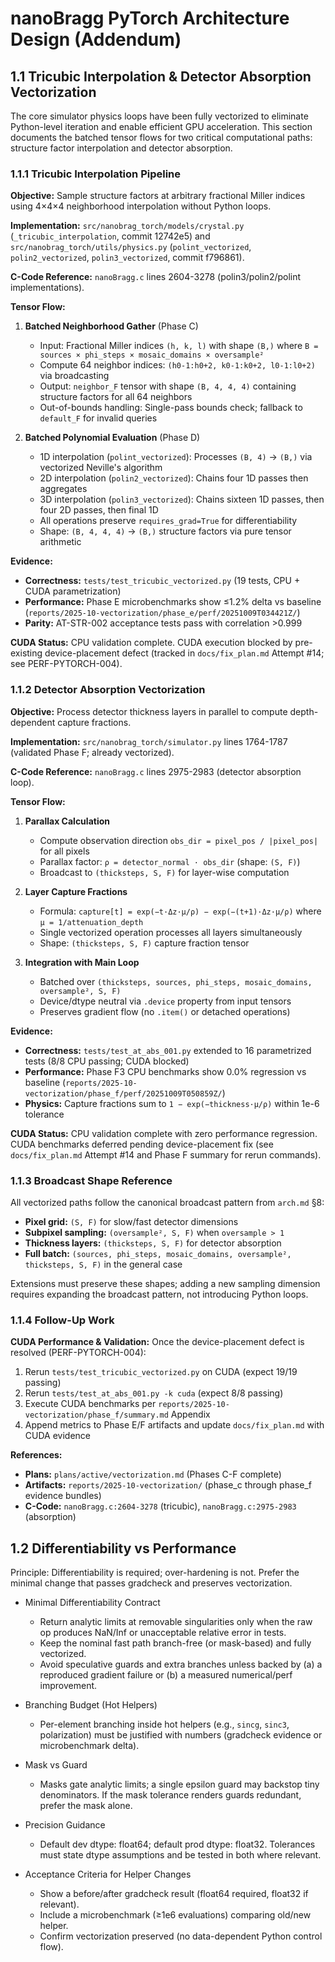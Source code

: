 # nanoBragg PyTorch Architecture Design (Addendum)

## 1.1 Tricubic Interpolation & Detector Absorption Vectorization

The core simulator physics loops have been fully vectorized to eliminate Python-level iteration and enable efficient GPU acceleration. This section documents the batched tensor flows for two critical computational paths: structure factor interpolation and detector absorption.

### 1.1.1 Tricubic Interpolation Pipeline

**Objective:** Sample structure factors at arbitrary fractional Miller indices using 4×4×4 neighborhood interpolation without Python loops.

**Implementation:** `src/nanobrag_torch/models/crystal.py` (`_tricubic_interpolation`, commit 12742e5) and `src/nanobrag_torch/utils/physics.py` (`polint_vectorized`, `polin2_vectorized`, `polin3_vectorized`, commit f796861).

**C-Code Reference:** `nanoBragg.c` lines 2604-3278 (polin3/polin2/polint implementations).

**Tensor Flow:**

1. **Batched Neighborhood Gather** (Phase C)
   - Input: Fractional Miller indices `(h, k, l)` with shape `(B,)` where `B = sources × phi_steps × mosaic_domains × oversample²`
   - Compute 64 neighbor indices: `(h0-1:h0+2, k0-1:k0+2, l0-1:l0+2)` via broadcasting
   - Output: `neighbor_F` tensor with shape `(B, 4, 4, 4)` containing structure factors for all 64 neighbors
   - Out-of-bounds handling: Single-pass bounds check; fallback to `default_F` for invalid queries

2. **Batched Polynomial Evaluation** (Phase D)
   - 1D interpolation (`polint_vectorized`): Processes `(B, 4)` → `(B,)` via vectorized Neville's algorithm
   - 2D interpolation (`polin2_vectorized`): Chains four 1D passes then aggregates
   - 3D interpolation (`polin3_vectorized`): Chains sixteen 1D passes, then four 2D passes, then final 1D
   - All operations preserve `requires_grad=True` for differentiability
   - Shape: `(B, 4, 4, 4)` → `(B,)` structure factors via pure tensor arithmetic

**Evidence:**
- **Correctness:** `tests/test_tricubic_vectorized.py` (19 tests, CPU + CUDA parametrization)
- **Performance:** Phase E microbenchmarks show ≤1.2% delta vs baseline (`reports/2025-10-vectorization/phase_e/perf/20251009T034421Z/`)
- **Parity:** AT-STR-002 acceptance tests pass with correlation >0.999

**CUDA Status:** CPU validation complete. CUDA execution blocked by pre-existing device-placement defect (tracked in `docs/fix_plan.md` Attempt #14; see PERF-PYTORCH-004).

### 1.1.2 Detector Absorption Vectorization

**Objective:** Process detector thickness layers in parallel to compute depth-dependent capture fractions.

**Implementation:** `src/nanobrag_torch/simulator.py` lines 1764-1787 (validated Phase F; already vectorized).

**C-Code Reference:** `nanoBragg.c` lines 2975-2983 (detector absorption loop).

**Tensor Flow:**

1. **Parallax Calculation**
   - Compute observation direction `obs_dir = pixel_pos / |pixel_pos|` for all pixels
   - Parallax factor: `ρ = detector_normal · obs_dir` (shape: `(S, F)`)
   - Broadcast to `(thicksteps, S, F)` for layer-wise computation

2. **Layer Capture Fractions**
   - Formula: `capture[t] = exp(−t·Δz·μ/ρ) − exp(−(t+1)·Δz·μ/ρ)` where `μ = 1/attenuation_depth`
   - Single vectorized operation processes all layers simultaneously
   - Shape: `(thicksteps, S, F)` capture fraction tensor

3. **Integration with Main Loop**
   - Batched over `(thicksteps, sources, phi_steps, mosaic_domains, oversample², S, F)`
   - Device/dtype neutral via `.device` property from input tensors
   - Preserves gradient flow (no `.item()` or detached operations)

**Evidence:**
- **Correctness:** `tests/test_at_abs_001.py` extended to 16 parametrized tests (8/8 CPU passing; CUDA blocked)
- **Performance:** Phase F3 CPU benchmarks show 0.0% regression vs baseline (`reports/2025-10-vectorization/phase_f/perf/20251009T050859Z/`)
- **Physics:** Capture fractions sum to `1 − exp(−thickness·μ/ρ)` within 1e-6 tolerance

**CUDA Status:** CPU validation complete with zero performance regression. CUDA benchmarks deferred pending device-placement fix (see `docs/fix_plan.md` Attempt #14 and Phase F summary for rerun commands).

### 1.1.3 Broadcast Shape Reference

All vectorized paths follow the canonical broadcast pattern from `arch.md` §8:

- **Pixel grid:** `(S, F)` for slow/fast detector dimensions
- **Subpixel sampling:** `(oversample², S, F)` when `oversample > 1`
- **Thickness layers:** `(thicksteps, S, F)` for detector absorption
- **Full batch:** `(sources, phi_steps, mosaic_domains, oversample², thicksteps, S, F)` in the general case

Extensions must preserve these shapes; adding a new sampling dimension requires expanding the broadcast pattern, not introducing Python loops.

### 1.1.4 Follow-Up Work

**CUDA Performance & Validation:** Once the device-placement defect is resolved (PERF-PYTORCH-004):
1. Rerun `tests/test_tricubic_vectorized.py` on CUDA (expect 19/19 passing)
2. Rerun `tests/test_at_abs_001.py -k cuda` (expect 8/8 passing)
3. Execute CUDA benchmarks per `reports/2025-10-vectorization/phase_f/summary.md` Appendix
4. Append metrics to Phase E/F artifacts and update `docs/fix_plan.md` with CUDA evidence

**References:**
- **Plans:** `plans/active/vectorization.md` (Phases C-F complete)
- **Artifacts:** `reports/2025-10-vectorization/` (phase_c through phase_f evidence bundles)
- **C-Code:** `nanoBragg.c:2604-3278` (tricubic), `nanoBragg.c:2975-2983` (absorption)

## 1.2 Differentiability vs Performance

Principle: Differentiability is required; over-hardening is not. Prefer the minimal change that passes gradcheck and preserves vectorization.

- Minimal Differentiability Contract
  - Return analytic limits at removable singularities only when the raw op produces NaN/Inf or unacceptable relative error in tests.
  - Keep the nominal fast path branch-free (or mask-based) and fully vectorized.
  - Avoid speculative guards and extra branches unless backed by (a) a reproduced gradient failure or (b) a measured numerical/perf improvement.

- Branching Budget (Hot Helpers)
  - Per-element branching inside hot helpers (e.g., `sincg`, `sinc3`, polarization) must be justified with numbers (gradcheck evidence or microbenchmark delta).

- Mask vs Guard
  - Masks gate analytic limits; a single epsilon guard may backstop tiny denominators. If the mask tolerance renders guards redundant, prefer the mask alone.

- Precision Guidance
  - Default dev dtype: float64; default prod dtype: float32. Tolerances must state dtype assumptions and be tested in both where relevant.

- Acceptance Criteria for Helper Changes
  - Show a before/after gradcheck result (float64 required, float32 if relevant).
  - Include a microbenchmark (≥1e6 evaluations) comparing old/new helper.
  - Confirm vectorization preserved (no data-dependent Python control flow).
